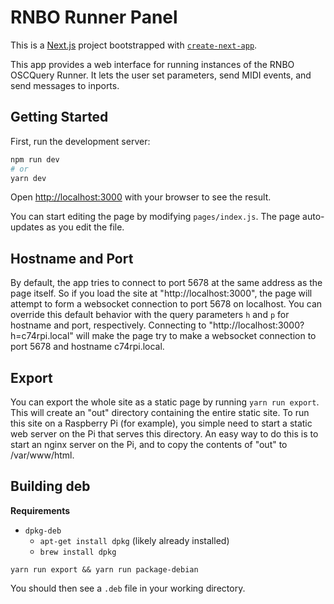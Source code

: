 # RNBO Runner Panel

This is a [Next.js](https://nextjs.org/) project bootstrapped with [`create-next-app`](https://github.com/vercel/next.js/tree/canary/packages/create-next-app).

This app provides a web interface for running instances of the RNBO OSCQuery Runner. It lets the user set parameters, send MIDI events, and send messages to inports.

## Getting Started

First, run the development server:

```bash
npm run dev
# or
yarn dev
```

Open [http://localhost:3000](http://localhost:3000) with your browser to see the result.

You can start editing the page by modifying `pages/index.js`. The page auto-updates as you edit the file.

## Hostname and Port

By default, the app tries to connect to port 5678 at the same address as the page itself. So if you load the site at "http://localhost:3000", the page will attempt to form a websocket connection to port 5678 on localhost. You can override this default behavior with the query parameters `h` and `p` for hostname and port, respectively. Connecting to "http://localhost:3000?h=c74rpi.local" will make the page try to make a websocket connection to port 5678 and hostname c74rpi.local.

## Export

You can export the whole site as a static page by running `yarn run export`. This will create an "out" directory containing the entire static site. To run this site on a Raspberry Pi (for example), you simple need to start a static web server on the Pi that serves this directory. An easy way to do this is to start an nginx server on the Pi, and to copy the contents of "out" to /var/www/html.

## Building deb

**Requirements**

* `dpkg-deb`
  * `apt-get install dpkg` (likely already installed)
  * `brew install dpkg`

```shell
yarn run export && yarn run package-debian
```

You should then see a `.deb` file in your working directory.

